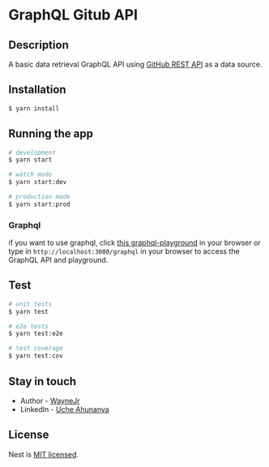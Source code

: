 # GraphQL Gitub API

## Description

A basic data retrieval GraphQL API using [GitHub REST API](https://developer.github.com/v3/) as a data source.

## Installation

```bash
$ yarn install
```

## Running the app

```bash
# development
$ yarn start

# watch mode
$ yarn start:dev

# production mode
$ yarn start:prod
```

### Graphql
if you want to use graphql, click [this graphql-playground](http://localhost:3000/graphql) in your browser or 
type in `http://localhost:3000/graphql` in your browser to access the GraphQL API and playground.


## Test

```bash
# unit tests
$ yarn test

# e2e tests
$ yarn test:e2e

# test coverage
$ yarn test:cov
```

## Stay in touch

- Author - [WayneJr](https://github.com/WayneJr)
- LinkedIn - [Uche Ahunanya](http://linkedin.com/in/uche-ahunanya-dev)


## License

Nest is [MIT licensed](LICENSE).
